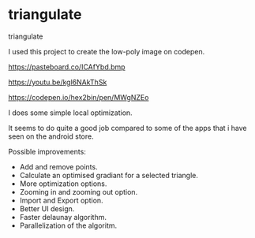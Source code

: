 # triangulate
triangulate

I used this project to create the low-poly image on codepen.

https://pasteboard.co/ICAfYbd.bmp

https://youtu.be/kgl6NAkThSk

https://codepen.io/hex2bin/pen/MWgNZEo

I does some simple local optimization.

It seems to do quite a good job compared to some of the apps that i have seen on the android store.

Possible improvements:

* Add and remove points.
* Calculate an optimised gradiant for a selected triangle.
* More optimization options.
* Zooming in and zooming out option.
* Import and Export option.
* Better UI design.
* Faster delaunay algorithm.
* Parallelization of the algoritm. 
